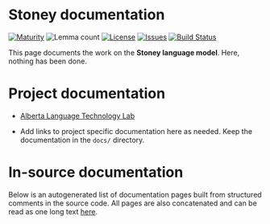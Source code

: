 # Stoney documentation

[![Maturity](https://img.shields.io/endpoint?url=https%3A%2F%2Fraw.githubusercontent.com%2Fgiellalt%2Flang-sto%2Fgh-pages%2Fmaturity.json)](https://giellalt.github.io/MaturityClassification.html)
![Lemma count](https://img.shields.io/endpoint?url=https%3A%2F%2Fraw.githubusercontent.com%2Fgiellalt%2Flang-sto%2Fgh-pages%2Flemmacount.json)
[![License](https://img.shields.io/github/license/giellalt/lang-sto)](https://github.com/giellalt/lang-sto/blob/main/LICENSE)
[![Issues](https://img.shields.io/github/issues/giellalt/lang-sto)](https://github.com/giellalt/lang-sto/issues)
[![Build Status](https://divvun-tc.giellalt.org/api/github/v1/repository/giellalt/lang-sto/main/badge.svg)](https://github.com/giellalt/lang-sto/actions)

This page documents the work on the **Stoney language model**. Here, nothing has been done.

# Project documentation

* [Alberta Language Technology Lab](http://altlab.artsrn.ualberta.ca/)

* Add links to project specific documentation here as needed. Keep the documentation in the `docs/` directory.

# In-source documentation

Below is an autogenerated list of documentation pages built from structured comments in the source code. All pages are also concatenated and can be read as one long text [here](sto.md).
